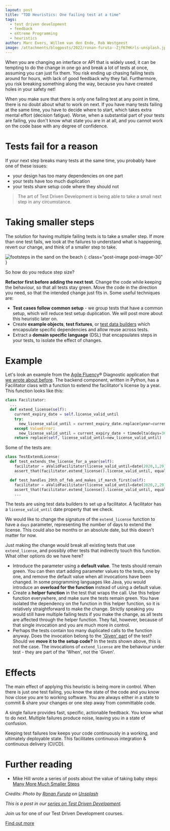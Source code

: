 ```yaml
---
layout: post
title: "TDD Heuristics: One failing test at a time"
tags:
  - test driven development
  - feedback
  - eXtreme Programming
  - heuristics
author: Marc Evers, Willem van den Ende, Rob Westgeest
image: /attachments/blogposts/2022/ronan-furuta--Zjf67HKrls-unsplash.jpg
---
```


When you are changing an interface or API that is widely used, it can
be tempting to do the change in one go and break a lot of tests at once,
assuming you can just fix them. You risk ending up chasing failing tests around
for hours, with lack of good feedback why they fail. Furthermore, you risk
breaking something along the way, because you have created holes in your safety
net!

When you make sure that there is only one failing test at any point in time,
there is no doubt about what to work on next. If you have many tests failing at
the same time, you have to decide where to start, which takes extra mental
effort (decision fatigue). Worse, when a substantial part of your tests are
failing, you don't know what state you are in at all, and you cannot work on the
code base with any degree of confidence.

# Tests fail for a reason

If your next step breaks many tests at the same time, you probably have one of
these issues:

- your design has too many dependencies on one part
- your tests have too much duplication
- your tests share setup code where they should not

> The art of Test Driven Development is being able to take a small next step in any circumstance.

# Taking smaller steps

The solution for having multiple failing tests is to take a smaller step. If
more than one test fails, we look at the failures to understand what is
happening, revert our change, and think of a smaller step to take.

![footsteps in the sand on the beach](/attachments/blogposts/2022/ronan-furuta--Zjf67HKrls-unsplash.jpg)
{: class="post-image post-image-30" }

So how do you reduce step size?

**Refactor first before adding the next test**. Change the code while keeping
the behaviour, so that all tests stay green. Move the code in the direction you
need, so that the intended change just fits in. Some useful techniques are:

- **Test cases follow common setup** - we group tests that have a common setup,
  which will reduce test setup duplication. We will post more about this
  heuristic later on.
- Create **example objects**, **test fixtures**, or [test data
  builders](/2020/10/09/test-data-builders.html) which encapsulate specific
  dependencies and allow reuse across tests.
- Extract a **domain specific language** (DSL) that encapsulates steps in your
  tests, to isolate the effect of changes.

# Example

Let's look an example from the [Agile Fluency](https://www.agilefluency.org/)®
Diagnostic application that [we wrote about
before](/2020/08/26/hexagonal-vue.journey.html). The backend component, written
in Python, has a Facilitator class with a function to extend the facilitator's
license by a year. This function looks like this:

```python
class Facilitator:
  ...
  def extend_license(self):
    current_expiry_date = self.license_valid_until
    try:
      new_license_valid_until = current_expiry_date.replace(year=current_expiry_date.year + 1)
    except ValueError:
      new_license_valid_until = current_expiry_date + timedelta(days=366)
    return replace(self, license_valid_until=new_license_valid_until)
```

Some of the tests are:

```python
class TestExtendLicense:
  def test_extends_the_license_for_a_year(self):
    facilitator = aValidFacilitator(license_valid_until=date(2020,1,29))
    assert_that(facilitator.extend_license().license_valid_until, equal_to(date(2021,1,29)))

  def test_handles_29th_of_feb_and_makes_if_march_first(self):
    facilitator = aValidFacilitator(license_valid_until=date(2020,2,29))
    assert_that(facilitator.extend_license().license_valid_until, equal_to(date(2021,3,1)))
    ...
```

The tests are using test data builders to set up a facilitator. A facilitator
has a `license_valid_until` date property that we check.

We would like to change the signature of the `extend_license` function to have a
`days` parameter, representing the number of days to extend the license. This
could also be months or an absolute date, but this doesn't matter for now.

Just making the change would break all existing tests that use `extend_license`,
and possibly other tests that indirectly touch this function. What other options
do we have here?

- Introduce the parameter using a **default value**. The tests should remain
  green. You can then start adding parameter values to the tests, one by one,
  and remove the default value when all invocations have been changed. In some
  programming languages like Java, you would introduce an **overload for the
  function** instead of using a default value.
- Create a **helper function** in the test that wraps the call. Use this helper
  function everywhere, and make sure the tests remain green. You have isolated the dependency on the function in this helper function, so it is relatively straightforward to make the change. Strictly speaking you would still have multiple failing tests if you make the change, as all tests are affected through the helper function. They fail, however, because of that single invocation and you are much more in control.
- Perhaps the tests contain too many duplicated calls to the function anyway.
  Does the invocation belong to the ['Given'
  part](/2021/09/02/tdd-given-when-then.html) of the test? Should we **move it
  to the setup code?** In the tests shown above, this is not the case. The
  invocations of `extend_license` are the behaviour under test - they are part
  of the 'When', not the 'Given'.

# Effects

The main effect of applying this heuristic is being more in control. When there
is just one test failing, you know the state of the code and you know how close
you are to working software. You are always either in a state to commit & share
your changes or one step away from committable code.

A single failure provides fast, specific, actionable feedback. You know what to
do next. Multiple failures produce noise, leaving you in a state of confusion.

Keeping test failures low keeps your code continuously in a working, and
ultimately deployable state. This facilitates continuous integration &
continuous delivery (CI/CD).

# Further reading

- Mike Hill wrote a series of posts about the value of taking baby steps: [Many
  More Much Smaller Steps](https://www.geepawhill.org/2021/09/29/many-more-much-smaller-steps-first-sketch/)

_Credits: Photo by <a href="https://unsplash.com/@ronan18?utm_source=unsplash&utm_medium=referral&utm_content=creditCopyText">Ronan Furuta</a> on <a href="https://unsplash.com/?utm_source=unsplash&utm_medium=referral&utm_content=creditCopyText">Unsplash</a>_  

_This is a post in our [series on Test Driven Development](/blog-by-tag#tag-test-driven-development)._

<aside>
  <p>Join us for one of our Test Driven Development courses. 
  </p>
  <p><div>
    <a href="/training/test-driven-development">Find out more</a>
  </div></p>
</aside>
